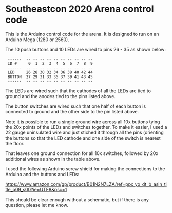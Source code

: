 # Southeastcon 2020 Arena control code

This is the Arduino control code for the arena. It is designed to run
on an Arduino Mega (1280 or 2560).

The 10 push buttons and 10 LEDs are wired to pins 26 - 35 as shown below:

     ------  -- -- -- -- -- -- -- -- -- --
     ID #     0  1  2  3  4  5  6  7  8  9
     ------  -- -- -- -- -- -- -- -- -- --
     LED     26 28 30 32 34 36 38 40 42 44 
     BUTTON  27 29 31 33 35 37 39 41 43 45
     ------  -- -- -- -- -- -- -- -- -- --

The LEDs are wired such that the cathodes of all the LEDs are tied to
ground and the anodes tied to the pins listed above.

The button switches are wired such that one half of each button is
connected to ground and the other side to the pin listed above.

Note it is possible to run a single ground wire across all 10x buttons
tying the 20x points of the LEDs and switches together. To make it 
easier, I used a 22 gauge uninsulated wire and just stiched it through
all the pins (orienting the buttons so that the LED cathode and one
side of the switch is nearest the floor.

That leaves one ground connection for all 10x switches, followed by
20x additional wires as shown in the table above.

I used the following Arduino screw shield for making the connections 
to the Arduino and the buttons and LEDs:

https://www.amazon.com/gp/product/B01N2N7LZA/ref=ppx_yo_dt_b_asin_title_o09_s00?ie=UTF8&psc=1

This should be clear enough without a schematic, but if there is any
question, please let me know.

